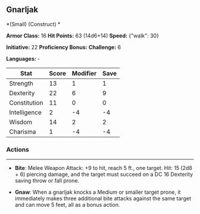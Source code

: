 ## Gnarljak
*(Small) (Construct) *

**Armor Class:** 16
**Hit Points:** 63 (14d6+14)
**Speed:** {"walk": 30}

**Initiative:** 22
**Proficiency Bonus:**
**Challenge:** 6

**Languages:** -



| Stat | Score | Modifier | Save |
| ---- | ---- | ---- | ---- |
| Strength | 13 | 1 | 1 |
| Dexterity | 22 | 6 | 9 |
| Constitution | 11 | 0 | 0 |
| Intelligence | 2 | -4 | -4 |
| Wisdom | 14 | 2 | 2 |
| Charisma | 1 | -4 | -4 |

### Actions
 --- 
- **Bite**: Melee Weapon Attack: +9 to hit, reach 5 ft., one target. Hit: 15 (2d8 + 6) piercing damage, and the target must succeed on a DC 16 Dexterity saving throw or fall prone.

- **Gnaw**: When a gnarljak knocks a Medium or smaller target prone, it immediately makes three additional bite attacks against the same target and can move 5 feet, all as a bonus action.

